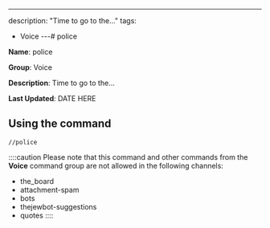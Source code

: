 ---
description: "Time to go to the..."
tags:
  - Voice
---# police

**Name**: police

**Group**: Voice

**Description**: Time to go to the...

**Last Updated**: DATE HERE

## Using the command

    //police

::::caution Please note that this command and other commands from the **Voice** command group are not allowed in the following channels:
- the_board
- attachment-spam
- bots
- thejewbot-suggestions
- quotes
::::